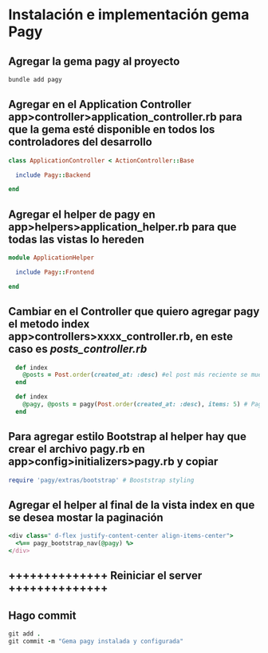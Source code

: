 # Instalación e implementación gema Pagy

## Agregar la gema pagy al proyecto

```ruby
bundle add pagy
```

## Agregar en el Application Controller app>controller>application_controller.rb para que la gema esté disponible en todos los controladores del desarrollo

```ruby
class ApplicationController < ActionController::Base

  include Pagy::Backend

end
```

## Agregar el helper de pagy en app>helpers>application_helper.rb para que todas las vistas lo hereden

```ruby
module ApplicationHelper

  include Pagy::Frontend

end
```

## Cambiar en el Controller que quiero agregar pagy el metodo index app>controllers>xxxx_controller.rb, en este caso es _posts_controller.rb_


```ruby
  def index
    @posts = Post.order(created_at: :desc) #el post más reciente se muestra primero
  end
```

```ruby
  def index
    @pagy, @posts = pagy(Post.order(created_at: :desc), items: 5) # Paginación
  end
```

## Para agregar estilo Bootstrap al helper hay que crear el archivo pagy.rb en app>config>initializers>pagy.rb y copiar

```ruby
require 'pagy/extras/bootstrap' # Booststrap styling
```

## Agregar el helper al final de la vista index en que se desea mostar la paginación

```ruby
<div class=" d-flex justify-content-center align-items-center">
  <%== pagy_bootstrap_nav(@pagy) %>
</div>
```

## ++++++++++++++ Reiniciar el server ++++++++++++++ 

## Hago commit

```ruby
git add .
git commit -m "Gema pagy instalada y configurada"
```
